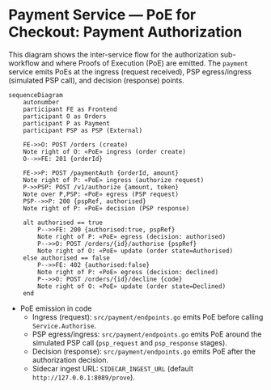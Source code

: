# Payment Service — PoE for Checkout: Payment Authorization

This diagram shows the inter-service flow for the authorization sub-workflow and where Proofs of Execution (PoE) are emitted. The `payment` service emits PoEs at the ingress (request received), PSP egress/ingress (simulated PSP call), and decision (response) points.

```mermaid
sequenceDiagram
    autonumber
    participant FE as Frontend
    participant O as Orders
    participant P as Payment
    participant PSP as PSP (External)

    FE->>O: POST /orders (create)
    Note right of O: «PoE» ingress (order create)
    O-->>FE: 201 {orderId}

    FE->>P: POST /paymentAuth {orderId, amount}
    Note right of P: «PoE» ingress (authorize request)
    P->>PSP: POST /v1/authorize {amount, token}
    Note over P,PSP: «PoE» egress (PSP request)
    PSP-->>P: 200 {pspRef, authorised}
    Note right of P: «PoE» decision (PSP response)

    alt authorised == true
        P-->>FE: 200 {authorised:true, pspRef}
        Note right of P: «PoE» egress (decision: authorised)
        P-->>O: POST /orders/{id}/authorise {pspRef}
        Note right of O: «PoE» update (order state=Authorised)
    else authorised == false
        P-->>FE: 402 {authorised:false}
        Note right of P: «PoE» egress (decision: declined)
        P-->>O: POST /orders/{id}/decline {code}
        Note right of O: «PoE» update (order state=Declined)
    end
```

- PoE emission in code
  - Ingress (request): `src/payment/endpoints.go` emits PoE before calling `Service.Authorise`.
  - PSP egress/ingress: `src/payment/endpoints.go` emits PoE around the simulated PSP call (`psp_request` and `psp_response` stages).
  - Decision (response): `src/payment/endpoints.go` emits PoE after the authorization decision.
  - Sidecar ingest URL: `SIDECAR_INGEST_URL` (default `http://127.0.0.1:8089/prove`).
